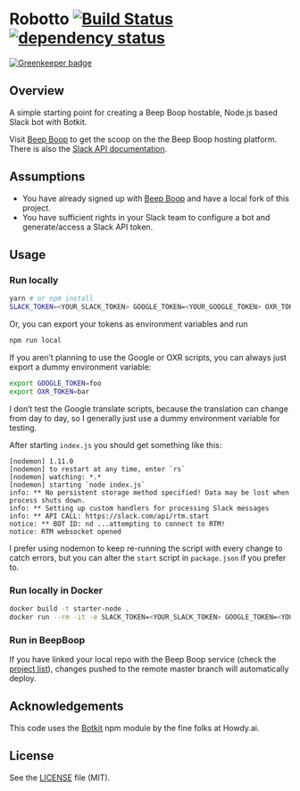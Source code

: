 Robotto [![Build Status][build-icon]][build-link] [![dependency status][]](https://david-dm.org/ndarville/starter-node-bot#info=dependencies)
=======

[![Greenkeeper badge](https://badges.greenkeeper.io/ndarville/starter-node-bot.svg)](https://greenkeeper.io/)

## Overview ##

A simple starting point for creating a Beep Boop hostable, Node.js based Slack bot with Botkit.

Visit [Beep Boop][] to get the scoop on the the Beep Boop hosting platform. There is also the [Slack API documentation][].

## Assumptions ##

* You have already signed up with [Beep Boop](https://beepboophq.com) and have a local fork of this project.
* You have sufficient rights in your Slack team to configure a bot and generate/access a Slack API token.

## Usage ##

### Run locally ###

```sh
yarn # or npm install
SLACK_TOKEN=<YOUR_SLACK_TOKEN> GOOGLE_TOKEN=<YOUR_GOOGLE_TOKEN> OXR_TOKEN=<YOUR_OXR_TOKEN> npm start
```

Or, you can export your tokens as environment variables and run

```sh
npm run local
```

If you aren’t planning to use the Google or OXR scripts, you can always just export a dummy environment variable:

```sh
export GOOGLE_TOKEN=foo
export OXR_TOKEN=bar
```

I don’t test the Google translate scripts, because the translation can change from day to day, so I generally just use a dummy environment variable for testing.

After starting `index.js` you should get something like this:

    [nodemon] 1.11.0
    [nodemon] to restart at any time, enter `rs`
    [nodemon] watching: *.*
    [nodemon] starting `node index.js`
    info: ** No persistent storage method specified! Data may be lost when process shuts down.
    info: ** Setting up custom handlers for processing Slack messages
    info: ** API CALL: https://slack.com/api/rtm.start
    notice: ** BOT ID: nd ...attempting to connect to RTM!
    notice: RTM websocket opened

I prefer using nodemon to keep re-running the script with every change to catch errors, but you can alter the `start` script in `package.json` if you prefer to.

### Run locally in Docker ###

```sh
docker build -t starter-node .
docker run --rm -it -e SLACK_TOKEN=<YOUR_SLACK_TOKEN> GOOGLE_TOKEN=<YOUR_GOOGLE_TOKEN> OXR_TOKEN=<YOUR_OXR_TOKEN> starter-node
```

### Run in BeepBoop ###

If you have linked your local repo with the Beep Boop service (check the [project list][]), changes pushed to the remote master branch will automatically deploy.

## Acknowledgements ##

This code uses the [Botkit][] npm module by the fine folks at Howdy.ai.

## License ##

See the [LICENSE][] file (MIT).


[build-link]: https://travis-ci.org/ndarville/starter-node-bot
[build-icon]: https://travis-ci.org/ndarville/starter-node-bot.svg
[dependency status]: https://david-dm.org/ndarville/starter-node-bot.svg
[beep boop]: https://beepboophq.com/docs/article/overview
[slack api documentation]: https://api.slack.com
[project list]: https://beepboophq.com/0_o/my-projects
[botkit]: https://github.com/howdyai/botkit
[license]: LICENSE.md
